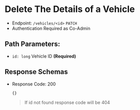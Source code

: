 # Delete The Details of a Vehicle
- Endpoint: `/vehicles/<id>` `PATCH`
- Authentication Required as Co-Admin
## Path Parameters:
- `id: long` Vehicle ID **(Required)**

## Response Schemas
- Response Code: 200
    ```
    {}
    ```
    > If id not found response code will be 404